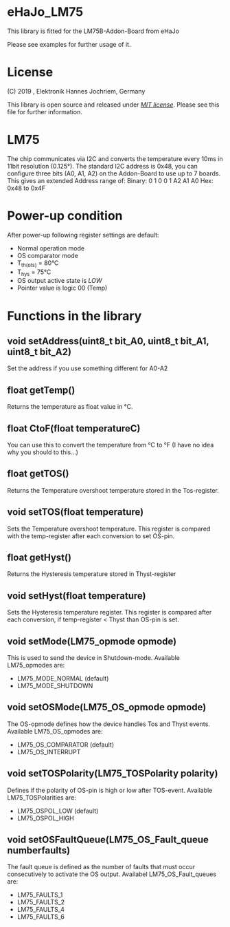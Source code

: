 # eHaJo_LM75

This library is fitted for the LM75B-Addon-Board from eHaJo

Please see examples for further usage of it.

# License

(C) 2019 , Elektronik Hannes Jochriem, Germany

This library is open source and released under *[MIT license](LICENSE.txt)*. Please see this file for further information.

# LM75

The chip communicates via I2C and converts the temperature every 10ms in 11bit resolution (0.125°).
The standard I2C address is 0x48, you can configure three bits (A0, A1, A2) on the Addon-Board to use up to 7 boards.
This gives an extended Address range of:
Binary: 0 1 0 0  1 A2 A1 A0
Hex: 0x48 to 0x4F

# Power-up condition

After power-up following register settings are default:
 - Normal operation mode
 - OS comparator mode
 - T<sub>th(ots)</sub> = 80°C
 - T<sub>hys</sub> = 75°C
 - OS output active state is *LOW*
 - Pointer value is logic 00 (Temp)

# Functions in the library

## void setAddress(uint8_t bit_A0, uint8_t bit_A1, uint8_t bit_A2)

Set the address if you use something different for A0-A2
	
## float getTemp()

Returns the temperature as float value in °C.

## float CtoF(float temperatureC)

You can use this to convert the temperature from °C to °F (I have no idea why you should to this...)

## float getTOS()

Returns the Temperature overshoot temperature stored in the Tos-register.

## void setTOS(float temperature)

Sets the Temperature overshoot temperature. This register is compared with the temp-register after each conversion to set OS-pin.

## float getHyst()

Returns the Hysteresis temperature stored in Thyst-register

## void setHyst(float temperature)

Sets the Hysteresis temperature register. This register is compared after each conversion, if temp-register < Thyst than OS-pin is set.

## void setMode(LM75_opmode opmode)

This is used to send the device in Shutdown-mode. 
Available LM75_opmodes are:
 - LM75_MODE_NORMAL (default)
 - LM75_MODE_SHUTDOWN

## void setOSMode(LM75_OS_opmode opmode)

The OS-opmode defines how the device handles Tos and Thyst events. 
Available LM75_OS_opmodes are:
 - LM75_OS_COMPARATOR (default)
 - LM75_OS_INTERRUPT
 
## void setTOSPolarity(LM75_TOSPolarity polarity)

Defines if the polarity of OS-pin is high or low after TOS-event.
Available LM75_TOSPolarities are:
 - LM75_OSPOL_LOW (default)
 - LM75_OSPOL_HIGH

## void setOSFaultQueue(LM75_OS_Fault_queue numberfaults)

The fault queue is defined as the number of faults that must occur consecutively to activate the OS output.
Availabel LM75_OS_Fault_queues are:
 - LM75_FAULTS_1
 - LM75_FAULTS_2
 - LM75_FAULTS_4
 - LM75_FAULTS_6